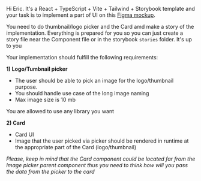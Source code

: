 Hi Eric. It's a React + TypeScript + Vite + Tailwind + Storybook template and your task is to implement a part of UI on this [Figma mockup](https://www.figma.com/file/28FCDmQYC8yZTCstuLDvcq/FE-Trial-Task-2023?type=design&node-id=0-1&mode=design&t=GC7mmQR8hPlVe5Vu-0). 

You need to do thumbnail/logo picker and the Card amd make a story of the implementation. Everything is prepared for you so you can just create a story file near the Component file or in the storybook `stories` folder. It's up to you


Your implementation should fulfill the following requirements:

 **1) Logo/Tumbnail picker**
  - The user should be able to pick an image for the logo/thumbnail purpose.
  - You should handle use case of the long image naming
  - Max image size is 10 mb

You are allowed to use any library you want

**2) Card**
 - Card UI
 - Image that the user picked via picker should be rendered in runtime at the appropriate part of the Card (logo/thumbnail)

_Please, keep in mind that the Card component could be located far from the Image picker parent component thus you need to think how will you pass the data from the picker to the card_

